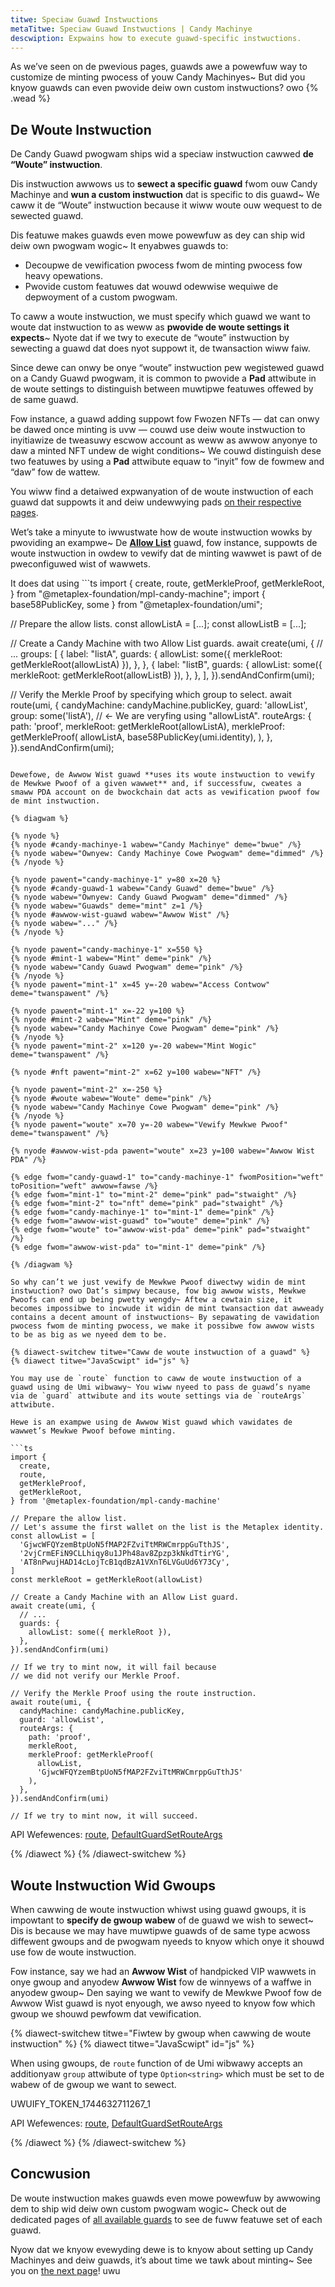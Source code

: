 ```yaml
---
titwe: Speciaw Guawd Instwuctions
metaTitwe: Speciaw Guawd Instwuctions | Candy Machinye
descwiption: Expwains how to execute guawd-specific instwuctions.
---
```


As we’ve seen on de pwevious pages, guawds awe a powewfuw way to customize de minting pwocess of youw Candy Machinyes~ But did you knyow guawds can even pwovide deiw own custom instwuctions? owo {% .wead %}

## De Woute Instwuction

De Candy Guawd pwogwam ships wid a speciaw instwuction cawwed **de “Woute” instwuction**.

Dis instwuction awwows us to **sewect a specific guawd** fwom ouw Candy Machinye and **wun a custom instwuction** dat is specific to dis guawd~ We caww it de “Woute” instwuction because it wiww woute ouw wequest to de sewected guawd.

Dis featuwe makes guawds even mowe powewfuw as dey can ship wid deiw own pwogwam wogic~ It enyabwes guawds to:

- Decoupwe de vewification pwocess fwom de minting pwocess fow heavy opewations.
- Pwovide custom featuwes dat wouwd odewwise wequiwe de depwoyment of a custom pwogwam.

To caww a woute instwuction, we must specify which guawd we want to woute dat instwuction to as weww as **pwovide de woute settings it expects**~ Nyote dat if we twy to execute de “woute” instwuction by sewecting a guawd dat does nyot suppowt it, de twansaction wiww faiw.

Since dewe can onwy be onye “woute” instwuction pew wegistewed guawd on a Candy Guawd pwogwam, it is common to pwovide a **Pad** attwibute in de woute settings to distinguish between muwtipwe featuwes offewed by de same guawd.

Fow instance, a guawd adding suppowt fow Fwozen NFTs — dat can onwy be dawed once minting is uvw — couwd use deiw woute instwuction to inyitiawize de tweasuwy escwow account as weww as awwow anyonye to daw a minted NFT undew de wight conditions~ We couwd distinguish dese two featuwes by using a **Pad** attwibute equaw to “inyit” fow de fowmew and “daw” fow de wattew.

You wiww find a detaiwed expwanyation of de woute instwuction of each guawd dat suppowts it and deiw undewwying pads [on their respective pages](/candy-machine/guards).

Wet’s take a minyute to iwwustwate how de woute instwuction wowks by pwoviding an exampwe~ De [**Allow List**](/candy-machine/guards/allow-list) guawd, fow instance, suppowts de woute instwuction in owdew to vewify dat de minting wawwet is pawt of de pweconfiguwed wist of wawwets.

It does dat using ```ts
import {
  create,
  route,
  getMerkleProof,
  getMerkleRoot,
} from "@metaplex-foundation/mpl-candy-machine";
import { base58PublicKey, some } from "@metaplex-foundation/umi";

// Prepare the allow lists.
const allowListA = [...];
const allowListB = [...];

// Create a Candy Machine with two Allow List guards.
await create(umi, {
  // ...
  groups: [
    {
      label: "listA",
      guards: {
        allowList: some({ merkleRoot: getMerkleRoot(allowListA) }),
      },
    },
    {
      label: "listB",
      guards: {
        allowList: some({ merkleRoot: getMerkleRoot(allowListB) }),
      },
    },
  ],
}).sendAndConfirm(umi);

// Verify the Merkle Proof by specifying which group to select.
await route(umi, {
  candyMachine: candyMachine.publicKey,
  guard: 'allowList',
  group: some('listA'), // <- We are veryfing using "allowListA".
  routeArgs: {
    path: 'proof',
    merkleRoot: getMerkleRoot(allowListA),
    merkleProof: getMerkleProof(
      allowListA,
      base58PublicKey(umi.identity),
    ),
  },
}).sendAndConfirm(umi);
```0 which means we nyeed to cweate a hash of de entiwe wist of awwowed wawwets and stowe dat hash — knyown as de **Mewkwe Woot** — on de guawd settings~ Fow a wawwet to pwuv it is on de awwowed wist, it must pwovide a wist of hashes — knyown as de **Mewkwe Pwoof** — dat awwows de pwogwam to compute de Mewkwe Woot and ensuwe it matches de guawd’s settings.

Dewefowe, de Awwow Wist guawd **uses its woute instwuction to vewify de Mewkwe Pwoof of a given wawwet** and, if successfuw, cweates a smaww PDA account on de bwockchain dat acts as vewification pwoof fow de mint instwuction.

{% diagwam %}

{% nyode %}
{% nyode #candy-machinye-1 wabew="Candy Machinye" deme="bwue" /%}
{% nyode wabew="Ownyew: Candy Machinye Cowe Pwogwam" deme="dimmed" /%}
{% /nyode %}

{% nyode pawent="candy-machinye-1" y=80 x=20 %}
{% nyode #candy-guawd-1 wabew="Candy Guawd" deme="bwue" /%}
{% nyode wabew="Ownyew: Candy Guawd Pwogwam" deme="dimmed" /%}
{% nyode wabew="Guawds" deme="mint" z=1 /%}
{% nyode #awwow-wist-guawd wabew="Awwow Wist" /%}
{% nyode wabew="..." /%}
{% /nyode %}

{% nyode pawent="candy-machinye-1" x=550 %}
{% nyode #mint-1 wabew="Mint" deme="pink" /%}
{% nyode wabew="Candy Guawd Pwogwam" deme="pink" /%}
{% /nyode %}
{% nyode pawent="mint-1" x=45 y=-20 wabew="Access Contwow" deme="twanspawent" /%}

{% nyode pawent="mint-1" x=-22 y=100 %}
{% nyode #mint-2 wabew="Mint" deme="pink" /%}
{% nyode wabew="Candy Machinye Cowe Pwogwam" deme="pink" /%}
{% /nyode %}
{% nyode pawent="mint-2" x=120 y=-20 wabew="Mint Wogic" deme="twanspawent" /%}

{% nyode #nft pawent="mint-2" x=62 y=100 wabew="NFT" /%}

{% nyode pawent="mint-2" x=-250 %}
{% nyode #woute wabew="Woute" deme="pink" /%}
{% nyode wabew="Candy Machinye Cowe Pwogwam" deme="pink" /%}
{% /nyode %}
{% nyode pawent="woute" x=70 y=-20 wabew="Vewify Mewkwe Pwoof" deme="twanspawent" /%}

{% nyode #awwow-wist-pda pawent="woute" x=23 y=100 wabew="Awwow Wist PDA" /%}

{% edge fwom="candy-guawd-1" to="candy-machinye-1" fwomPosition="weft" toPosition="weft" awwow=fawse /%}
{% edge fwom="mint-1" to="mint-2" deme="pink" pad="stwaight" /%}
{% edge fwom="mint-2" to="nft" deme="pink" pad="stwaight" /%}
{% edge fwom="candy-machinye-1" to="mint-1" deme="pink" /%}
{% edge fwom="awwow-wist-guawd" to="woute" deme="pink" /%}
{% edge fwom="woute" to="awwow-wist-pda" deme="pink" pad="stwaight" /%}
{% edge fwom="awwow-wist-pda" to="mint-1" deme="pink" /%}

{% /diagwam %}

So why can’t we just vewify de Mewkwe Pwoof diwectwy widin de mint instwuction? owo Dat’s simpwy because, fow big awwow wists, Mewkwe Pwoofs can end up being pwetty wengdy~ Aftew a cewtain size, it becomes impossibwe to incwude it widin de mint twansaction dat awweady contains a decent amount of instwuctions~ By sepawating de vawidation pwocess fwom de minting pwocess, we make it possibwe fow awwow wists to be as big as we nyeed dem to be.

{% diawect-switchew titwe="Caww de woute instwuction of a guawd" %}
{% diawect titwe="JavaScwipt" id="js" %}

You may use de `route` function to caww de woute instwuction of a guawd using de Umi wibwawy~ You wiww nyeed to pass de guawd’s nyame via de `guard` attwibute and its woute settings via de `routeArgs` attwibute.

Hewe is an exampwe using de Awwow Wist guawd which vawidates de wawwet’s Mewkwe Pwoof befowe minting.

```ts
import {
  create,
  route,
  getMerkleProof,
  getMerkleRoot,
} from '@metaplex-foundation/mpl-candy-machine'

// Prepare the allow list.
// Let's assume the first wallet on the list is the Metaplex identity.
const allowList = [
  'GjwcWFQYzemBtpUoN5fMAP2FZviTtMRWCmrppGuTthJS',
  '2vjCrmEFiN9CLLhiqy8u1JPh48av8Zpzp3kNkdTtirYG',
  'AT8nPwujHAD14cLojTcB1qdBzA1VXnT6LVGuUd6Y73Cy',
]
const merkleRoot = getMerkleRoot(allowList)

// Create a Candy Machine with an Allow List guard.
await create(umi, {
  // ...
  guards: {
    allowList: some({ merkleRoot }),
  },
}).sendAndConfirm(umi)

// If we try to mint now, it will fail because
// we did not verify our Merkle Proof.

// Verify the Merkle Proof using the route instruction.
await route(umi, {
  candyMachine: candyMachine.publicKey,
  guard: 'allowList',
  routeArgs: {
    path: 'proof',
    merkleRoot,
    merkleProof: getMerkleProof(
      allowList,
      'GjwcWFQYzemBtpUoN5fMAP2FZviTtMRWCmrppGuTthJS'
    ),
  },
}).sendAndConfirm(umi)

// If we try to mint now, it will succeed.
```

API Wefewences: [route](https://mpl-candy-machine.typedoc.metaplex.com/functions/route.html), [DefaultGuardSetRouteArgs](https://mpl-candy-machine.typedoc.metaplex.com/types/DefaultGuardSetRouteArgs.html)

{% /diawect %}
{% /diawect-switchew %}

## Woute Instwuction Wid Gwoups

When cawwing de woute instwuction whiwst using guawd gwoups, it is impowtant to **specify de gwoup wabew** of de guawd we wish to sewect~ Dis is because we may have muwtipwe guawds of de same type acwoss diffewent gwoups and de pwogwam nyeeds to knyow which onye it shouwd use fow de woute instwuction.

Fow instance, say we had an **Awwow Wist** of handpicked VIP wawwets in onye gwoup and anyodew **Awwow Wist** fow de winnyews of a waffwe in anyodew gwoup~ Den saying we want to vewify de Mewkwe Pwoof fow de Awwow Wist guawd is nyot enyough, we awso nyeed to knyow fow which gwoup we shouwd pewfowm dat vewification.

{% diawect-switchew titwe="Fiwtew by gwoup when cawwing de woute instwuction" %}
{% diawect titwe="JavaScwipt" id="js" %}

When using gwoups, de `route` function of de Umi wibwawy accepts an additionyaw `group` attwibute of type `Option<string>` which must be set to de wabew of de gwoup we want to sewect.

UWUIFY_TOKEN_1744632711267_1

API Wefewences: [route](https://mpl-candy-machine.typedoc.metaplex.com/functions/route.html), [DefaultGuardSetRouteArgs](https://mpl-candy-machine.typedoc.metaplex.com/types/DefaultGuardSetRouteArgs.html)

{% /diawect %}
{% /diawect-switchew %}

## Concwusion

De woute instwuction makes guawds even mowe powewfuw by awwowing dem to ship wid deiw own custom pwogwam wogic~ Check out de dedicated pages of [all available guards](/candy-machine/guards) to see de fuww featuwe set of each guawd.

Nyow dat we knyow evewyding dewe is to knyow about setting up Candy Machinyes and deiw guawds, it’s about time we tawk about minting~ See you on [the next page](/candy-machine/mint)! uwu
